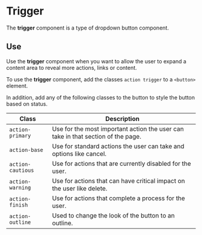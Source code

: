 # Trigger

The **trigger** component is a type of dropdown button component.

## Use

Use the **trigger** component when you want to allow the user to expand a content
area to reveal more actions, links or content.

To use the **trigger** component, add the classes `action trigger` to a
`<button>` element.

In addition, add any of the following classes to the button to style the button
based on status.

| Class   | Description |
| ------   | -----------|
| `action-primary` | Use for the most important action the user can take in that section of the page. |
| `action-base`       | Use for standard actions the user can take and options like cancel. |
| `action-cautious`       | Use for actions that are currently disabled for the user. |
| `action-warning`  | Use for actions that can have critical impact on the user like delete.|
| `action-finish`    | Use for actions that complete a process for the user. |
| `action-outline`    | Used to change the look of the button to an outline. |
